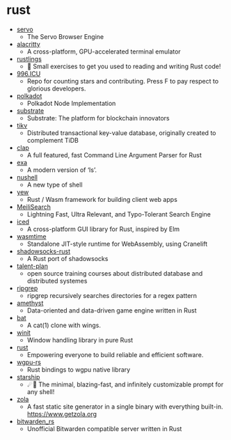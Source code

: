 # rust
- [servo](https://github.com/servo/servo)
  - The Servo Browser Engine
- [alacritty](https://github.com/alacritty/alacritty)
  - A cross-platform, GPU-accelerated terminal emulator
- [rustlings](https://github.com/rust-lang/rustlings)
  - 🦀 Small exercises to get you used to reading and writing Rust code!
- [996.ICU](https://github.com/996icu/996.ICU)
  - Repo for counting stars and contributing. Press F to pay respect to glorious developers.
- [polkadot](https://github.com/paritytech/polkadot)
  - Polkadot Node Implementation
- [substrate](https://github.com/paritytech/substrate)
  - Substrate: The platform for blockchain innovators
- [tikv](https://github.com/tikv/tikv)
  - Distributed transactional key-value database, originally created to complement TiDB
- [clap](https://github.com/clap-rs/clap)
  - A full featured, fast Command Line Argument Parser for Rust
- [exa](https://github.com/ogham/exa)
  - A modern version of ‘ls’.
- [nushell](https://github.com/nushell/nushell)
  - A new type of shell
- [yew](https://github.com/yewstack/yew)
  - Rust / Wasm framework for building client web apps
- [MeiliSearch](https://github.com/meilisearch/MeiliSearch)
  - Lightning Fast, Ultra Relevant, and Typo-Tolerant Search Engine
- [iced](https://github.com/hecrj/iced)
  - A cross-platform GUI library for Rust, inspired by Elm
- [wasmtime](https://github.com/bytecodealliance/wasmtime)
  - Standalone JIT-style runtime for WebAssembly, using Cranelift
- [shadowsocks-rust](https://github.com/shadowsocks/shadowsocks-rust)
  - A Rust port of shadowsocks
- [talent-plan](https://github.com/pingcap/talent-plan)
  - open source training courses about distributed database and distributed systemes
- [ripgrep](https://github.com/BurntSushi/ripgrep)
  - ripgrep recursively searches directories for a regex pattern
- [amethyst](https://github.com/amethyst/amethyst)
  - Data-oriented and data-driven game engine written in Rust
- [bat](https://github.com/sharkdp/bat)
  - A cat(1) clone with wings.
- [winit](https://github.com/rust-windowing/winit)
  - Window handling library in pure Rust
- [rust](https://github.com/rust-lang/rust)
  - Empowering everyone to build reliable and efficient software.
- [wgpu-rs](https://github.com/gfx-rs/wgpu-rs)
  - Rust bindings to wgpu native library
- [starship](https://github.com/starship/starship)
  - ☄🌌️ The minimal, blazing-fast, and infinitely customizable prompt for any shell!
- [zola](https://github.com/getzola/zola)
  - A fast static site generator in a single binary with everything built-in. https://www.getzola.org
- [bitwarden_rs](https://github.com/dani-garcia/bitwarden_rs)
  - Unofficial Bitwarden compatible server written in Rust
